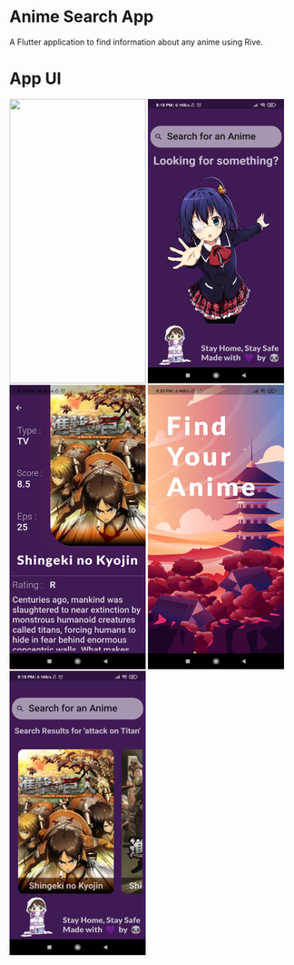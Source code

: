 # Anime Search App

A Flutter application to find information about any anime using Rive.

# App UI
<img src="outputImages/output1.gif" width="240" height="500">    <img src="outputImages/output2.jpg" width="240" height="500">   
<img src="outputImages/output3.jpg" width="240" height="500">    <img src="outputImages/output4.jpg" width="240" height="500">
<img src="outputImages/output5.jpg" width="240" height="500">
